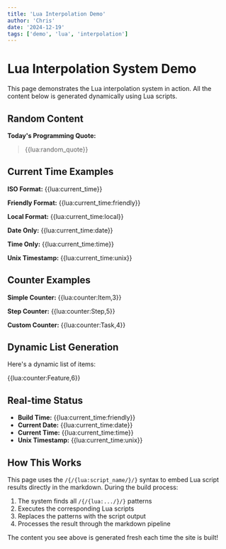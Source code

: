 ```yaml
---
title: 'Lua Interpolation Demo'
author: 'Chris'
date: '2024-12-19'
tags: ['demo', 'lua', 'interpolation']
---
```


# Lua Interpolation System Demo

This page demonstrates the Lua interpolation system in action. All the content below is generated dynamically using Lua scripts.

## Random Content

**Today's Programming Quote:**

> {{lua:random_quote}}

## Current Time Examples

**ISO Format:** {{lua:current_time}}

**Friendly Format:** {{lua:current_time:friendly}}

**Local Format:** {{lua:current_time:local}}

**Date Only:** {{lua:current_time:date}}

**Time Only:** {{lua:current_time:time}}

**Unix Timestamp:** {{lua:current_time:unix}}

## Counter Examples

**Simple Counter:** {{lua:counter:Item,3}}

**Step Counter:** {{lua:counter:Step,5}}

**Custom Counter:** {{lua:counter:Task,4}}

## Dynamic List Generation

Here's a dynamic list of items:

{{lua:counter:Feature,6}}

## Real-time Status

- **Build Time:** {{lua:current_time:friendly}}
- **Current Date:** {{lua:current_time:date}}
- **Current Time:** {{lua:current_time:time}}
- **Unix Timestamp:** {{lua:current_time:unix}}

## How This Works

This page uses the `/{/{lua:script_name/}/}` syntax to embed Lua script results directly in the markdown. During the build process:

1. The system finds all `/{/{lua:.../}/}` patterns
2. Executes the corresponding Lua scripts
3. Replaces the patterns with the script output
4. Processes the result through the markdown pipeline

The content you see above is generated fresh each time the site is built!
